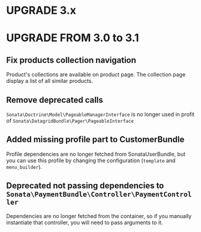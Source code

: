 UPGRADE 3.x
===========

UPGRADE FROM 3.0 to 3.1
=======================
 
## Fix products collection navigation

Product's collections are available on product page. The collection page
display a list of all similar products.

## Remove deprecated calls 

`Sonata\Doctrine\Model\PageableManagerInterface` is no longer used in profit of
`Sonata\DatagridBundle\Pager\PageableInterface`

## Added missing profile part to CustomerBundle

Profile dependencies are no longer fetched from SonataUserBundle, but you can
use this profile by changing the configuration (`template` and `menu_builder`). 

## Deprecated not passing dependencies to `Sonata\PaymentBundle\Controller\PaymentController`

Dependencies are no longer fetched from the container, so if you manually
instantiate that controller, you will need to pass arguments to it.
